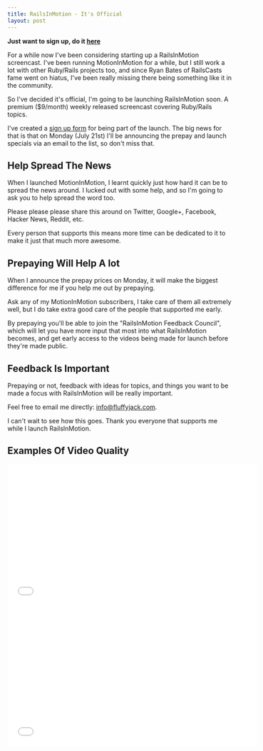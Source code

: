 ```yaml
---
title: RailsInMotion - It's Official
layout: post
---
```


**Just want to sign up, do it [here](http://eepurl.com/Y_AFb)**

For a while now I've been considering starting up a RailsInMotion screencast. I've been running MotionInMotion for a while, but I still work a lot with other Ruby/Rails projects too, and since Ryan Bates of RailsCasts fame went on hiatus, I've been really missing there being something like it in the community.

So I've decided it's official, I'm going to be launching RailsInMotion soon. A premium ($9/month) weekly released screencast covering Ruby/Rails topics.

I've created a [sign up form](http://eepurl.com/Y_AFb) for being part of the launch. The big news for that is that on Monday (July 21st) I'll be announcing the prepay and launch specials via an email to the list, so don't miss that.

## Help Spread The News

When I launched MotionInMotion, I learnt quickly just how hard it can be to spread the news around. I lucked out with some help, and so I'm going to ask you to help spread the word too.

Please please please share this around on Twitter, Google+, Facebook, Hacker News, Reddit, etc.

Every person that supports this means more time can be dedicated to it to make it just that much more awesome.

## Prepaying Will Help A lot

When I announce the prepay prices on Monday, it will make the biggest difference for me if you help me out by prepaying.

Ask any of my MotionInMotion subscribers, I take care of them all extremely well, but I do take extra good care of the people that supported me early.

By prepaying you'll be able to join the "RailsInMotion Feedback Council", which will let you have more input that most into what RailsInMotion becomes, and get early access to the videos being made for launch before they're made public.

## Feedback Is Important

Prepaying or not, feedback with ideas for topics, and things you want to be made a focus with RailsInMotion will be really important.

Feel free to email me directly: [info@fluffyjack.com](mailto:info@fluffyjack.com).

I can't wait to see how this goes. Thank you everyone that supports me while I launch RailsInMotion.

## Examples Of Video Quality

<iframe width="560" height="315" src="//www.youtube.com/embed/TUWVK1FTOIk" frameborder="0" allowfullscreen></iframe>

<iframe width="560" height="315" src="//www.youtube.com/embed/D10SvluK_6U" frameborder="0" allowfullscreen></iframe>